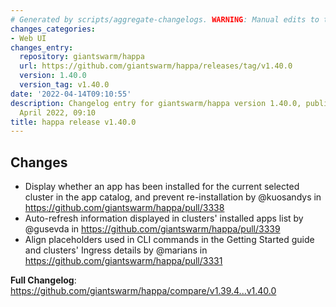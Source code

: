 ```yaml
---
# Generated by scripts/aggregate-changelogs. WARNING: Manual edits to this files will be overwritten.
changes_categories:
- Web UI
changes_entry:
  repository: giantswarm/happa
  url: https://github.com/giantswarm/happa/releases/tag/v1.40.0
  version: 1.40.0
  version_tag: v1.40.0
date: '2022-04-14T09:10:55'
description: Changelog entry for giantswarm/happa version 1.40.0, published on 14
  April 2022, 09:10
title: happa release v1.40.0
---
```


## Changes

* Display whether an app has been installed for the current selected cluster in the app catalog, and prevent re-installation by @kuosandys in https://github.com/giantswarm/happa/pull/3338
* Auto-refresh information displayed in clusters' installed apps list by @gusevda in https://github.com/giantswarm/happa/pull/3339
* Align placeholders used in CLI commands in the Getting Started guide and clusters' Ingress details by @marians in https://github.com/giantswarm/happa/pull/3331

**Full Changelog**: https://github.com/giantswarm/happa/compare/v1.39.4...v1.40.0
